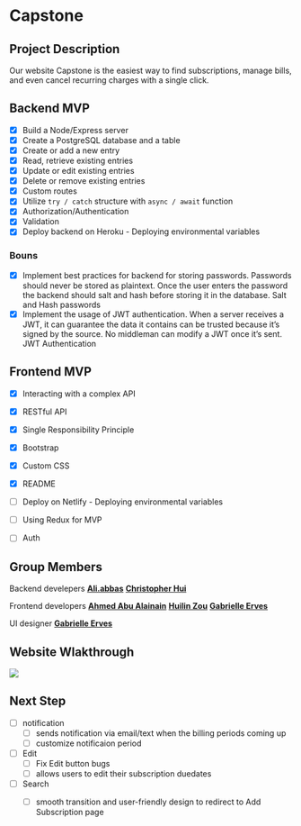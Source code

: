 # Capstone

## Project Description
Our website Capstone is the easiest way to find subscriptions, manage bills, and even cancel recurring charges with a single click.

## Backend MVP
- [x] Build a Node/Express server
- [x] Create a PostgreSQL database and a table
- [x] Create or add a new entry
- [x] Read, retrieve existing entries
- [x] Update or edit existing entries
- [x] Delete or remove existing entries
- [x] Custom routes
- [x] Utilize `try / catch` structure with `async / await` function
- [x] Authorization/Authentication 
- [x] Validation
- [x] Deploy backend on Heroku - Deploying environmental variables
### Bouns
- [x] Implement best practices for backend for storing passwords. Passwords should never be stored as plaintext. Once the user enters the password the backend should salt and hash before storing it in the database. Salt and Hash passwords
- [x] Implement the usage of JWT authentication. When a server receives a JWT, it can guarantee the data it contains can be trusted because it’s signed by the source. No middleman can modify a JWT once it’s sent. JWT Authentication

## Frontend MVP
- [x] Interacting with a complex API
- [x] RESTful API
- [x] Single Responsibility Principle
- [x] Bootstrap
- [x] Custom CSS
- [x] README
- [ ] Deploy on Netlify - Deploying environmental variables
- [ ] Using Redux for MVP
- [ ] Auth


## Group Members
Backend develepers
**[Ali.abbas](https://github.com/AliAsjad512)** 
**[Christopher Hui](https://github.com/Chris41700)** 

Frontend developers
**[Ahmed Abu Alainain](https://github.com/Ahmmmmmed99)** 
**[Huilin Zou](https://github.com/huilin-zou?tab=repositories)** 
**[Gabrielle Erves](https://github.com/GabErves)** 

UI designer
**[Gabrielle Erves](https://github.com/GabErves)**

## Website Wlakthrough
![](https://i.imgur.com/3zkyqaR.gif)

## Next Step
- [ ] notification
    - [ ] sends notification via email/text when the billing periods coming up
    - [ ] customize notificaion period
- [ ] Edit
    - [ ] Fix Edit button bugs
    - [ ] allows users to edit their subscription duedates
- [ ] Search
    - [ ] smooth transition and user-friendly design to redirect to Add Subscription page

